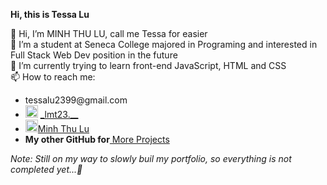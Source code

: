 <h><strong>Hi, this is Tessa Lu</strong></h><br>

👋 Hi, I’m MINH THU LU, call me Tessa for easier<br>
👀 I’m a student at Seneca College majored in Programing and interested in Full Stack Web Dev position in the future<br>
🌱 I’m currently trying to learn front-end JavaScript, HTML and CSS<br>
📫 How to reach me: 
<ul>
  <li>tessalu2399@gmail.com</li>
  <li><img src="https://zobika.com/wp-content/uploads/2020/06/instagram-1.png" alt="igLogo" width="20px" height="20px"/> <a href="https://www.instagram.com/_lmt23.__/?next=%2F">_lmt23.__</a></li>
  <li><img src="https://logospng.org/download/linkedin/logo-linkedin-icon-4096.png" alt="linkedinLogo"height="20px" width="20px"><a href="https://www.linkedin.com/in/minh-thu-lu-99424a296/">Minh Thu Lu</a></li>
  <li><strong>My other GitHub for</strong><a href="https://github.com/mtlu2/web322-mtlu2"> More Projects</a></li>
</ul>

<p><i>Note: Still on my way to slowly buil my portfolio, so everything is not completed yet...🤗</i></p>
<!---
tessalu239/tessalu239 is a ✨ special ✨ repository because its `README.md` (this file) appears on your GitHub profile.
You can click the Preview link to take a look at your changes.
--->
